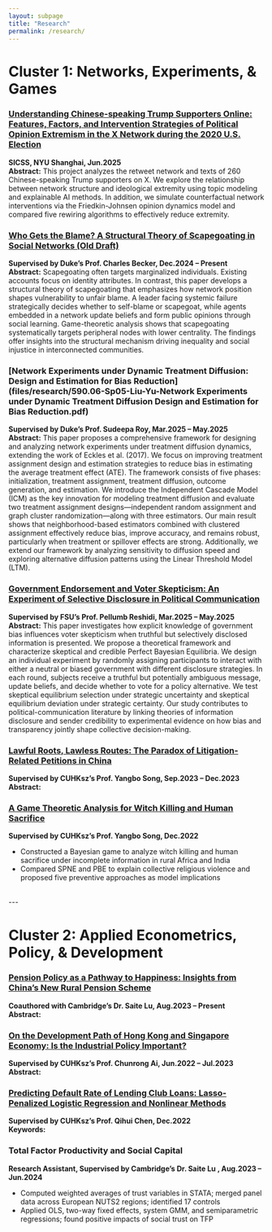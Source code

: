 ```yaml
---
layout: subpage
title: "Research"
permalink: /research/
---
```


# Cluster 1: Networks, Experiments, & Games

### [Understanding Chinese-speaking Trump Supporters Online: Features, Factors, and Intervention Strategies of Political Opinion Extremism in the X Network during the 2020 U.S. Election](files/research/SICSS_Pre.pdf)
**SICSS, NYU Shanghai, Jun.2025**  
**Abstract:** This project analyzes the retweet network and texts of 260 Chinese-speaking Trump supporters on X. We explore the relationship between network structure and ideological extremity using topic modeling and explainable AI methods. In addition, we simulate counterfactual network interventions via the Friedkin-Johnsen opinion dynamics model and compared five rewiring algorithms to effectively reduce extremity.

### [Who Gets the Blame? A Structural Theory of Scapegoating in Social Networks (Old Draft)](files/research/Working_Paper_1.pdf)  
**Supervised by Duke’s Prof. Charles Becker, Dec.2024 – Present**  
**Abstract:** Scapegoating often targets marginalized individuals. Existing accounts focus on identity attributes. In contrast, this paper develops a structural theory of scapegoating that emphasizes how network position shapes vulnerability to unfair blame. A leader facing systemic failure strategically decides whether to self-blame or scapegoat, while agents embedded in a network update beliefs and form public opinions through social learning. Game-theoretic analysis shows that scapegoating systematically targets peripheral nodes with lower centrality. The findings offer insights into the structural mechanism driving inequality and social injustice in interconnected communities.

### [Network Experiments under Dynamic Treatment Diffusion: Design and Estimation for Bias Reduction](files/research/590.06-Sp05-Liu-Yu-Network Experiments under Dynamic Treatment Diffusion Design and Estimation for Bias Reduction.pdf)  
**Supervised by Duke’s Prof. Sudeepa Roy, Mar.2025 – May.2025**  
**Abstract:** This paper proposes a comprehensive framework for designing and analyzing network experiments under treatment diffusion dynamics, extending the work of Eckles et al. (2017). We focus on improving treatment assignment design and estimation strategies to reduce bias in estimating the average treatment effect (ATE). The framework consists of five phases: initialization, treatment assignment, treatment diffusion, outcome generation, and estimation. We introduce the Independent Cascade Model (ICM) as the key innovation for modeling treatment diffusion and evaluate two treatment assignment designs—independent random assignment and graph cluster randomization—along with three estimators. Our main result shows that neighborhood-based estimators combined with clustered assignment effectively reduce bias, improve accuracy, and remains robust, particularly when treatment or spillover effects are strong. Additionally, we extend our framework by analyzing sensitivity to diffusion speed and exploring alternative diffusion patterns using the Linear Threshold Model (LTM).

### [Government Endorsement and Voter Skepticism: An Experiment of Selective Disclosure in Political Communication](files/research/ECON_690_Concept_Paper_Group_3.pdf)  
**Supervised by FSU’s Prof. Pellumb Reshidi, Mar.2025 – May.2025**  
**Abstract:** This paper investigates how explicit knowledge of government bias influences voter skepticism when truthful but selectively disclosed information is presented. We propose a theoretical framework and characterize skeptical and credible Perfect Bayesian Equilibria. We design an individual experiment by randomly assigning participants to interact with either a neutral or biased government with different disclosure strategies. In each round, subjects receive a truthful but potentially ambiguous message, update beliefs, and decide whether to vote for a policy alternative. We test skeptical equilibrium selection under strategic uncertainty and skeptical equilibrium deviation under strategic certainty. Our study contributes to political-communication literature by linking theories of information disclosure and sender credibility to experimental evidence on how bias and transparency jointly shape collective decision-making.

### [Lawful Roots, Lawless Routes: The Paradox of Litigation-Related Petitions in China](files/research/Independent_Research_1.pdf)    
**Supervised by CUHKsz’s Prof. Yangbo Song, Sep.2023 – Dec.2023**  
**Abstract:**

### [A Game Theoretic Analysis for Witch Killing and Human Sacrifice](files/research/ECO3160_Paper.pdf)    
**Supervised by CUHKsz’s Prof. Yangbo Song, Dec.2022**  
- Constructed a Bayesian game to analyze witch killing and human sacrifice under incomplete information in rural Africa and India  
- Compared SPNE and PBE to explain collective religious violence and proposed five preventive approaches as model implications  

<br>
---


# Cluster 2: Applied Econometrics, Policy, & Development

### [Pension Policy as a Pathway to Happiness: Insights from China’s New Rural Pension Scheme](files/research/Working_Paper_2.pdf)    
**Coauthored with Cambridge’s Dr. Saite Lu, Aug.2023 – Present**  
**Abstract:**

### [On the Development Path of Hong Kong and Singapore Economy: Is the Industrial Policy Important?](files/research/Independent_Research_3.pdf)    
**Supervised by CUHKsz’s Prof. Chunrong Ai, Jun.2022 – Jul.2023**  
**Abstract:**

### [Predicting Default Rate of Lending Club Loans: Lasso-Penalized Logistic Regression and Nonlinear Methods](files/research/ECO3080_Paper.pdf)    
**Supervised by CUHKsz’s Prof. Qihui Chen, Dec.2022**  
**Keywords:**

### Total Factor Productivity and Social Capital  
**Research Assistant, Supervised by Cambridge’s Dr. Saite Lu , Aug.2023 – Jun.2024**  
- Computed weighted averages of trust variables in STATA; merged panel data across European NUTS2 regions; identified 17 controls  
- Applied OLS, two-way fixed effects, system GMM, and semiparametric regressions; found positive impacts of social trust on TFP  
